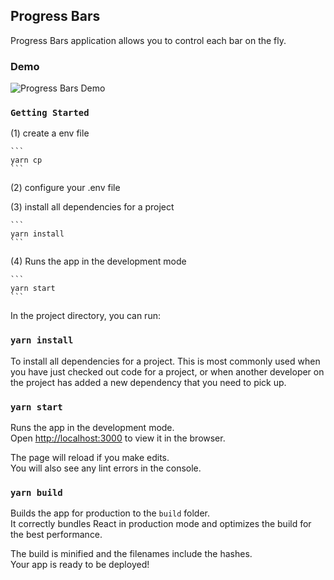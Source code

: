 ## Progress Bars

Progress Bars application allows you to control each bar on the fly.

### Demo
![Progress Bars Demo](demo/progress-bars-ui-demo.gif)


### `Getting Started`

(1) create a env file

    ```
    yarn cp
    ```

(2) configure your .env file


(3) install all dependencies for a project

    ```
    yarn install
    ```

(4) Runs the app in the development mode

    ```
    yarn start
    ```


In the project directory, you can run:

### `yarn install`
To install all dependencies for a project. This is most commonly used when you have just checked out code for a project, or when another developer on the project has added a new dependency that you need to pick up.

### `yarn start`

Runs the app in the development mode.<br>
Open [http://localhost:3000](http://localhost:3000) to view it in the browser.

The page will reload if you make edits.<br>
You will also see any lint errors in the console.

### `yarn build`

Builds the app for production to the `build` folder.<br>
It correctly bundles React in production mode and optimizes the build for the best performance.

The build is minified and the filenames include the hashes.<br>
Your app is ready to be deployed!